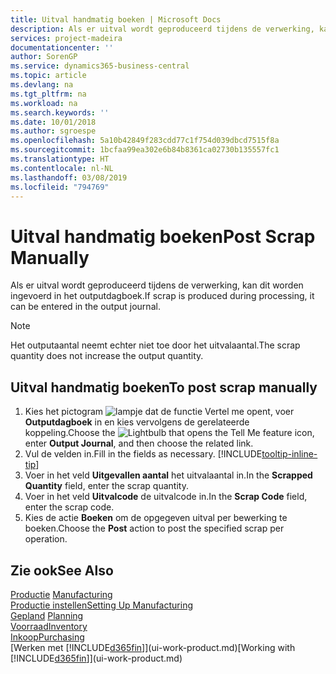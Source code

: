 ```yaml
---
title: Uitval handmatig boeken | Microsoft Docs
description: Als er uitval wordt geproduceerd tijdens de verwerking, kan dit worden ingevoerd in het outputdagboek. Het outputaantal neemt echter niet toe door het uitvalaantal.
services: project-madeira
documentationcenter: ''
author: SorenGP
ms.service: dynamics365-business-central
ms.topic: article
ms.devlang: na
ms.tgt_pltfrm: na
ms.workload: na
ms.search.keywords: ''
ms.date: 10/01/2018
ms.author: sgroespe
ms.openlocfilehash: 5a10b42849f283cdd77c1f754d039dbcd7515f8a
ms.sourcegitcommit: 1bcfaa99ea302e6b84b8361ca02730b135557fc1
ms.translationtype: HT
ms.contentlocale: nl-NL
ms.lasthandoff: 03/08/2019
ms.locfileid: "794769"
---
```

# <a name="post-scrap-manually"></a><span data-ttu-id="6e4dc-104">Uitval handmatig boeken</span><span class="sxs-lookup"><span data-stu-id="6e4dc-104">Post Scrap Manually</span></span>
<span data-ttu-id="6e4dc-105">Als er uitval wordt geproduceerd tijdens de verwerking, kan dit worden ingevoerd in het outputdagboek.</span><span class="sxs-lookup"><span data-stu-id="6e4dc-105">If scrap is produced during processing, it can be entered in the output journal.</span></span> 

> [!NOTE]
> <span data-ttu-id="6e4dc-106">Het outputaantal neemt echter niet toe door het uitvalaantal.</span><span class="sxs-lookup"><span data-stu-id="6e4dc-106">The scrap quantity does not increase the output quantity.</span></span>  

## <a name="to-post-scrap-manually"></a><span data-ttu-id="6e4dc-107">Uitval handmatig boeken</span><span class="sxs-lookup"><span data-stu-id="6e4dc-107">To post scrap manually</span></span>  
1. <span data-ttu-id="6e4dc-108">Kies het pictogram ![lampje dat de functie Vertel me opent](media/ui-search/search_small.png "Vertel me wat u wilt doen"), voer **Outputdagboek** in en kies vervolgens de gerelateerde koppeling.</span><span class="sxs-lookup"><span data-stu-id="6e4dc-108">Choose the ![Lightbulb that opens the Tell Me feature](media/ui-search/search_small.png "Tell me what you want to do") icon, enter **Output Journal**, and then choose the related link.</span></span>  
2. <span data-ttu-id="6e4dc-109">Vul de velden in.</span><span class="sxs-lookup"><span data-stu-id="6e4dc-109">Fill in the fields as necessary.</span></span> [!INCLUDE[tooltip-inline-tip](includes/tooltip-inline-tip_md.md)]  
3. <span data-ttu-id="6e4dc-110">Voer in het veld **Uitgevallen aantal** het uitvalaantal in.</span><span class="sxs-lookup"><span data-stu-id="6e4dc-110">In the **Scrapped Quantity** field, enter the scrap quantity.</span></span>  
4. <span data-ttu-id="6e4dc-111">Voer in het veld **Uitvalcode** de uitvalcode in.</span><span class="sxs-lookup"><span data-stu-id="6e4dc-111">In the **Scrap Code** field, enter the scrap code.</span></span>  
5. <span data-ttu-id="6e4dc-112">Kies de actie **Boeken** om de opgegeven uitval per bewerking te boeken.</span><span class="sxs-lookup"><span data-stu-id="6e4dc-112">Choose the **Post** action to post the specified scrap per operation.</span></span>  

## <a name="see-also"></a><span data-ttu-id="6e4dc-113">Zie ook</span><span class="sxs-lookup"><span data-stu-id="6e4dc-113">See Also</span></span>  
<span data-ttu-id="6e4dc-114">[Productie](production-manage-manufacturing.md)  </span><span class="sxs-lookup"><span data-stu-id="6e4dc-114">[Manufacturing](production-manage-manufacturing.md)  </span></span>  
[<span data-ttu-id="6e4dc-115">Productie instellen</span><span class="sxs-lookup"><span data-stu-id="6e4dc-115">Setting Up Manufacturing</span></span>](production-configure-production-processes.md)  
<span data-ttu-id="6e4dc-116">[Gepland](production-planning.md)    </span><span class="sxs-lookup"><span data-stu-id="6e4dc-116">[Planning](production-planning.md)    </span></span>  
[<span data-ttu-id="6e4dc-117">Voorraad</span><span class="sxs-lookup"><span data-stu-id="6e4dc-117">Inventory</span></span>](inventory-manage-inventory.md)  
[<span data-ttu-id="6e4dc-118">Inkoop</span><span class="sxs-lookup"><span data-stu-id="6e4dc-118">Purchasing</span></span>](purchasing-manage-purchasing.md)  
<span data-ttu-id="6e4dc-119">[Werken met [!INCLUDE[d365fin](includes/d365fin_md.md)]](ui-work-product.md)</span><span class="sxs-lookup"><span data-stu-id="6e4dc-119">[Working with [!INCLUDE[d365fin](includes/d365fin_md.md)]](ui-work-product.md)</span></span>
